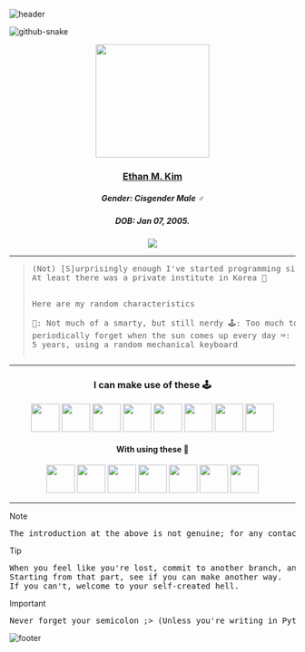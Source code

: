 ![header](https://capsule-render.vercel.app/api?text=💫%20About%20Me%20🌟&type=waving&color=timeGradient&animation=twinkling)

<picture>
  <source media="(prefers-color-scheme: dark)" srcset="github-snake-dark.svg" />
  <source media="(prefers-color-scheme: light)" srcset="github-snake.svg" />
  <img alt="github-snake" src="github-snake.svg" />
</picture>

<p align="center">
  <img src="https://github.com/user-attachments/assets/43cfec23-ea61-4e83-83de-6db82dcfa4d8" height=200>
</p>
<h3 align="center"><ins>Ethan M. Kim</ins></h3>
<h5 align="center">Gender: Cisgender Male ♂️</h5>
<h5 align="center">DOB: Jan 07, 2005.</h5>
<div align="center">
<img src="https://github-readme-stats.vercel.app/api?username=ekimoco&show_icons=true&hide_border=true&custom_title=Piles%20of%20Objectives&line_height=30&theme=tokyonight&border_radius=25&show=reviews,discussions_starrted,discussions_answered,prs_merge,prs_merged_percentage#gh-dark-mode-only">
</div>
<hr>
<blockquote><pre>
(Not) [S]urprisingly enough I've started programming since 10.
At least there was a private institute in Korea 🥲

Here are my random characteristics  
🧠: Not much of a smarty, but still nerdy
🕹️: Too much to the point I periodically forget when the sun comes up every day
⌨️: Never broken for 5 years, using a random mechanical keyboard
</pre></blockquote>
<hr>
<h3 align="center">I can make use of these 🕹️</h3>
<p align="center">
  <img src="https://cdn.jsdelivr.net/gh/devicons/devicon@latest/icons/c/c-plain.svg" height=50/>
  <img src="https://cdn.jsdelivr.net/gh/devicons/devicon@latest/icons/cplusplus/cplusplus-plain.svg" height=50/>
  <img src="https://cdn.jsdelivr.net/gh/devicons/devicon@latest/icons/csharp/csharp-plain.svg" height=50/>   
  <img src="https://cdn.jsdelivr.net/gh/devicons/devicon@latest/icons/java/java-plain.svg" height=50/> 
  <img src="https://cdn.jsdelivr.net/gh/devicons/devicon@latest/icons/javascript/javascript-plain.svg" height=50/>
  <img src="https://cdn.jsdelivr.net/gh/devicons/devicon@latest/icons/typescript/typescript-plain.svg" height=50/>
  <img src="https://cdn.jsdelivr.net/gh/devicons/devicon@latest/icons/python/python-plain.svg" height=50/>
  <img src="https://cdn.jsdelivr.net/gh/devicons/devicon@latest/icons/nodejs/nodejs-plain.svg" height=50/>
</p>

<h4 align="center">With using these 🧠</h4>
<p align="center">
  <img src="https://cdn.jsdelivr.net/gh/devicons/devicon@latest/icons/androidstudio/androidstudio-plain.svg" height=50/>
  <img src="https://cdn.jsdelivr.net/gh/devicons/devicon@latest/icons/nodemon/nodemon-plain.svg" height=50/>
  <img src="https://cdn.jsdelivr.net/gh/devicons/devicon@latest/icons/eclipse/eclipse-original.svg" height=50/>
  <img src="https://cdn.jsdelivr.net/gh/devicons/devicon@latest/icons/atom/atom-original.svg" height=50/>
  <img src="https://cdn.jsdelivr.net/gh/devicons/devicon@latest/icons/anaconda/anaconda-original.svg" height=50/>
  <img src="https://cdn.jsdelivr.net/gh/devicons/devicon@latest/icons/vscode/vscode-original.svg" height=50/>
  <img src="https://cdn.jsdelivr.net/gh/devicons/devicon@latest/icons/unity/unity-original.svg" height=50/>
</p>
<hr>

> [!NOTE]  
> <pre>The introduction at the above is not genuine; for any contacts, please use `adm@admiinator.dev`.</pre>

> [!TIP]
> <pre>When you feel like you're lost, commit to another branch, and revert it.
> Starting from that part, see if you can make another way. 
> If you can't, welcome to your self-created hell.</pre>

> [!IMPORTANT]  
> <pre>Never forget your semicolon ;> (Unless you're writing in Python or JS)</pre>

![footer](https://capsule-render.vercel.app/api?20&type=waving&color=timeGradient&section=footer)

